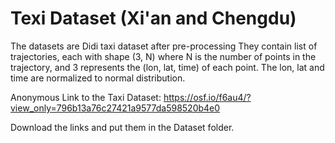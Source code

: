 # Texi Dataset (Xi'an and Chengdu)

The datasets are Didi taxi dataset after pre-processing
They contain list of trajectories, each with shape (3, N)
where N is the number of points in the trajectory, and 3 represents the (lon, lat, time) of each point.
The lon, lat and time are normalized to normal distribution.

Anonymous Link to the Taxi Dataset:
https://osf.io/f6au4/?view_only=796b13a76c27421a9577da598520b4e0

Download the links and put them in the Dataset folder.
